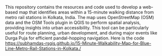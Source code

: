 This repository contains the resources and code used to develop a web-based map that identifies areas within a 15-minute walking distance from metro rail stations in Kolkata, India. The map uses OpenStreetMap (OSM) data and the OSM Tools plugin in QGIS to perform spatial analysis, providing insights into urban accessibility. This tool can be particularly useful for route planning, urban development, and during major events like Durga Puja for efficient pandal-hopping navigation.
Here is the code 
https://subhamdas-rsgis.github.io/15-Minute-Walkability-Map-for-Blue-Line-Metro-Rail-Stations-in-Kolkata./
